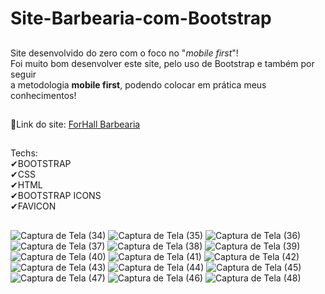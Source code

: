 # Site-Barbearia-com-Bootstrap
##
Site desenvolvido do zero com o foco no "<em>mobile first</em>"!<br>
Foi muito bom desenvolver este site, pelo uso de Bootstrap e também por seguir <br>
a metodologia <strong>mobile first</strong>, podendo colocar em prática meus conhecimentos!
##
🔗Link do site: <a href="https://alanmoreira13.github.io/Site-Barbearia-com-Bootstrap/">ForHall Barbearia</a>
##
Techs:<br>
✔BOOTSTRAP<br>
✔CSS<br>
✔HTML<br>
✔BOOTSTRAP ICONS<br>
✔FAVICON<br>
##

![Captura de Tela (34)](https://user-images.githubusercontent.com/88805398/162529528-9bc77565-58a3-4f92-95f0-06b5eb28a971.png)
![Captura de Tela (35)](https://user-images.githubusercontent.com/88805398/162529534-598b3483-5235-4d7c-9580-8d44fb86a591.png)
![Captura de Tela (36)](https://user-images.githubusercontent.com/88805398/162529541-90b85796-0e79-4599-a718-a24cad4e69ca.png)
![Captura de Tela (37)](https://user-images.githubusercontent.com/88805398/162529543-e7302adb-8c51-4eae-b495-dd5fb7315344.png)
![Captura de Tela (38)](https://user-images.githubusercontent.com/88805398/162529552-3d65d826-32de-44e6-9dfa-5833f3469952.png)
![Captura de Tela (39)](https://user-images.githubusercontent.com/88805398/162529580-b591fd69-292d-43fa-8213-2c42094fb671.png)
![Captura de Tela (40)](https://user-images.githubusercontent.com/88805398/162530266-947224a0-f593-49b8-a335-b95aa12695c0.png)
![Captura de Tela (41)](https://user-images.githubusercontent.com/88805398/162530280-99681265-e43f-49be-b8f2-52d22b8073ce.png)
![Captura de Tela (42)](https://user-images.githubusercontent.com/88805398/162530296-6e385a1e-e611-4114-a8a2-cddc62b118c4.png)
![Captura de Tela (43)](https://user-images.githubusercontent.com/88805398/162530312-9478665c-17c1-4097-b4e3-8730b377d1f0.png)
![Captura de Tela (44)](https://user-images.githubusercontent.com/88805398/162530325-7a0248a6-f5a2-437b-a837-31170d3eb7fb.png)
![Captura de Tela (45)](https://user-images.githubusercontent.com/88805398/162530338-fd92ec67-0b33-4780-9cc3-fcaddd328320.png)
![Captura de Tela (47)](https://user-images.githubusercontent.com/88805398/162530371-8eb7c2fb-c169-4fb4-a19b-b17e349989f9.png)
![Captura de Tela (46)](https://user-images.githubusercontent.com/88805398/162530361-097995b2-0917-44d2-ba85-9867d069235f.png)
![Captura de Tela (48)](https://user-images.githubusercontent.com/88805398/162530392-39088af1-046a-49e3-a5e4-a077800b0396.png)
